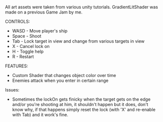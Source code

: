 All art assets were taken from various unity tutorials.
GradientLitShader was made on a previous Game Jam by me.

CONTROLS:
- WASD - Move player's ship
- Space - Shoot
- Tab - Lock target in view and change from various targets in view
- X - Cancel lock on
- H - Toggle help
- R - Restart

FEATURES:
- Custom Shader that changes object color over time
- Enemies attack when you enter in certain range

Issues:
- Sometimes the lockOn gets finicky when the target gets on the edge and/or you're shooting at him, it shouldn't happen but it does, don't know why,
if that happens simply reset the lock (with 'X' and re-enable with Tab) and it work's fine.